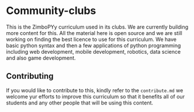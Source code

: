 Community-clubs
================

This is the ZimboPYy curriculum used in its clubs. We are currently building more content for this. All the material here is open source
and we are still working on finding the best licence to use for this curriculum. We have basic python syntax and then a few applications 
of python programming including web development, mobile development, robotics, data science and also game development.


Contributing
-------------
If you would like to contribute to this, kindly refer to the ``contribute.md`` we welcome yur efforts to improve this curriculum so that it benefits all of our students and any other people that will be using this content.

